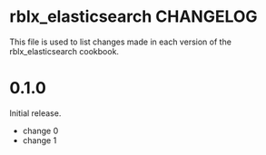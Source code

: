 # rblx_elasticsearch CHANGELOG

This file is used to list changes made in each version of the rblx_elasticsearch cookbook.

# 0.1.0

Initial release.

- change 0
- change 1

